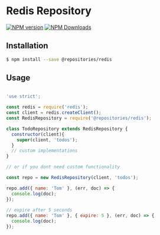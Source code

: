 # Redis Repository
[![NPM version][npm-image]][npm-url]
[![NPM Downloads][downloads-url]][downloads-link]

## Installation 

```sh
$ npm install --save @repositories/redis
```

## Usage

```js

'use strict';

const redis = require('redis');
const client = redis.createClient();
const RedisRepository = require('@repositories/redis');

class TodoRepository extends RedisRepository {
  constructor(client){
    super(client, 'todos');
  }
  // custom implementations
}

// or if you dont need custom functionality

const repo = new RedisRepository(client, 'todos');

repo.add({ name: 'Tom' }, (err, doc) => {
  console.log(doc);
});
 
// expire after 5 seconds
repo.add({ name: 'Tom' }, { expire: 5 }, (err, doc) => {
  console.log(doc);
});

```

[npm-image]: https://img.shields.io/npm/v/@repositories/inmem.svg
[npm-url]: https://npmjs.org/package/@repositories/redis
[downloads-url]: https://img.shields.io/npm/dm/@repositories/redis.svg?style=flat
[downloads-link]: https://www.npmjs.com/package/@repositories/redis
